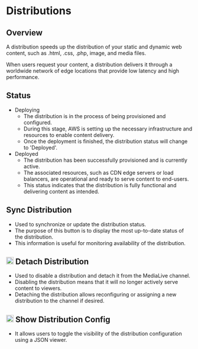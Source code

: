 # Distributions

## Overview

A distribution speeds up the distribution of your static and dynamic web content, such as .html, .css, .php, image, and media files.

When users request your content, a distribution delivers it through a worldwide network of edge locations that provide low latency and high performance.

## Status

* Deploying
    - The distribution is in the process of being provisioned and configured.
    - During this stage, AWS is setting up the necessary infrastructure and resources to enable content delivery.
    - Once the deployment is finished, the distribution status will change to 'Deployed'.
* Deployed
    - The distribution has been successfully provisioned and is currently active.
    - The associated resources, such as CDN edge servers or load balancers, are operational and ready to serve content to end-users.
    - This status indicates that the distribution is fully functional and delivering content as intended.

## Sync Distribution

* Used to synchronize or update the distribution status.
* The purpose of this button is to display the most up-to-date status of the distribution.
* This information is useful for monitoring availability of the distribution.

## <img src="https://raw.githubusercontent.com/FortAwesome/Font-Awesome/6.x/svgs/solid/scissors.svg" width="20" height="20">  Detach Distribution

* Used to disable a distribution and detach it from the MediaLive channel.
* Disabling the distribution means that it will no longer actively serve content to viewers.
* Detaching the distribution allows reconfiguring or assigning a new distribution to the channel if desired.

## <img src="https://raw.githubusercontent.com/FortAwesome/Font-Awesome/6.x/svgs/solid/chevron-up.svg" width="20" height="20">  Show Distribution Config

* It allows users to toggle the visibility of the distribution configuration using a JSON viewer.
